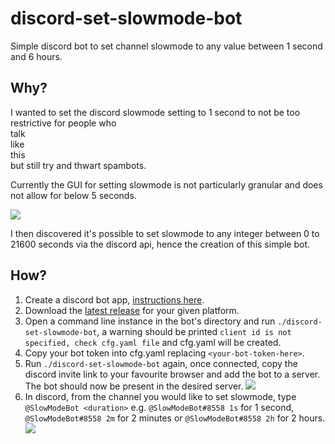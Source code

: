 # discord-set-slowmode-bot

Simple discord bot to set channel slowmode to any value between 1 second and 6 hours.

## Why?

I wanted to set the discord slowmode setting to 1 second to not be too restrictive for people who\
talk\
like\
this\
but still try and thwart spambots.

Currently the GUI for setting slowmode is not particularly granular and does not allow for below 5 seconds.

![](https://i.imgur.com/5ki1rDd.png)

I then discovered it's possible to set slowmode to any integer between 0 to 21600 seconds via the discord api, hence the creation of this simple bot.

## How?

1. Create a discord bot app, [instructions here](https://github.com/andersfylling/disgord/wiki/Get-bot-token-and-add-it-to-a-server).
1. Download the [latest release](https://github.com/jfoster/discord-set-slowmode-bot/releases/latest) for your given platform.
1. Open a command line instance in the bot's directory and run ```./discord-set-slowmode-bot```, a warning should be printed ```client id is not specified, check cfg.yaml file``` and cfg.yaml will be created.
1. Copy your bot token into cfg.yaml replacing ```<your-bot-token-here>```.
1. Run ```./discord-set-slowmode-bot``` again, once connected, copy the discord invite link to your favourite browser and add the bot to a server. The bot should now be present in the desired server.  ![](https://transfer.sh/RkNk3/Screenshot-2019-04-02-at-18.09.52.png)
2. In discord, from the channel you would like to set slowmode, type ```@SlowModeBot <duration>``` e.g. ```@SlowModeBot#8558 1s``` for 1 second, ```@SlowModeBot#8558 2m``` for 2 minutes or ```@SlowModeBot#8558 2h``` for 2 hours.  ![](https://i.imgur.com/bSdpfMC.png)

